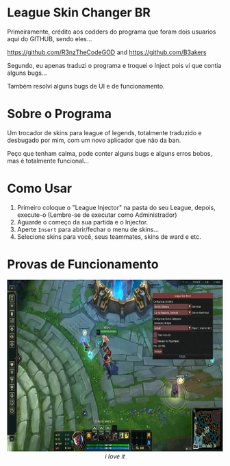 # League Skin Changer BR


Primeiramente, crédito aos codders do programa que foram dois usuarios aqui do GITHUB, sendo eles... 


https://github.com/R3nzTheCodeGOD and https://github.com/B3akers


Segundo, eu apenas traduzi o programa e troquei o Inject pois vi que contia alguns bugs... 

Também resolvi alguns bugs de UI e de funcionamento.


# Sobre o Programa
Um trocador de skins para league of legends, totalmente traduzido e desbugado por mim, com um novo aplicador que não da ban.


Peço que tenham calma, pode conter alguns bugs e alguns erros bobos, mas é totalmente funcional...


# Como Usar
1. Primeiro coloque o "League Injector" na pasta do seu League, depois, execute-o (Lembre-se de executar como Administrador)
2. Aguarde o começo da sua partida e o Injector.
3. Aperte `Insert` para abrir/fechar o menu de skins...
4. Selecione skins para você, seus teammates, skins de ward e etc.


# Provas de Funcionamento


<p align="center">
  <img height=400 src="/img/main.png" >
  <br>
  <i>i love it </i>
</p>




